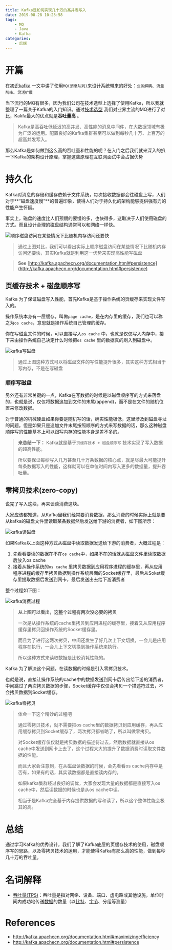 ```yaml
---
title: Kafka是如何实现几十万的高并发写入
date: 2019-08-28 10:23:58
tags:
	- MQ
	- Java
	- Kafka
categories:
	- 后端
---
```


# 开篇

在[初识kafka](https://binchencoder.github.io/2019/08/27/%E5%88%9D%E8%AF%86kafka/) 一文中讲了使用`MQ(消息队列)`来设计系统带来的好处：`业务解耦`、`流量削峰`、`灵活扩展`

当下流行的MQ有很多，因为我们公司在技术选型上选择了使用Kafka，所以我就整理了一篇关于Kafka的入门知识。通过[技术选型](https://binchencoder.github.io/2019/08/27/%E5%88%9D%E8%AF%86kafka/#%E6%8A%80%E6%9C%AF%E9%80%89%E5%9E%8B) 我们对业界主流的MQ进行了对比，Kakfa最大的优点就是**吞吐量高** 。

> Kafka是高吞吐低延迟的高并发、高性能的消息中间件，在大数据领域有极为广泛的运用。配置良好的Kafka集群甚至可以做到每秒几十万、上百万的超高并发写入。

那么Kafka是如何做到这么高的吞吐量和性能的呢？在入门之后我们就来深入的扒一下Kafka的架构设计原理，掌握这些原理在互联网面试中会占据优势

# 持久化

Kafka对消息的存储和缓存依赖于文件系统，每次接收数据都会往磁盘上写，人们对于**“磁盘速度慢”**的普遍印象，使得人们对于持久化的架构能够提供强有力的性能产生怀疑。

事实上，磁盘的速度比人们预期的要慢的多，也快得多，这取决于人们使用磁盘的方式。而且设计合理的磁盘结构通常可以和网络一样快。

![顺序磁盘访问在某些情况下比随机内存访问还要快](./kafka是如何实现几十万的高并发写入/持久化.jpg)

> 通过上图对比，我们可以看出实际上顺序磁盘访问在某些情况下比随机内存访问还要快，其实Kafka就是利用这一优势来实现高性能写磁盘

> **See** [http://kafka.apachecn.org/documentation.html#persistence](http://kafka.apachecn.org/documentation.html#persistence)

## 页缓存技术 + 磁盘顺序写

Kafka 为了保证磁盘写入性能，首先Kafka是基于操作系统的页缓存来实现文件写入的。

操作系统本身有一层缓存，叫做`page cache`，是在内存里的缓存，我们也可以称之为`os cache`，意思就是操作系统自己管理的缓存。

你在写磁盘文件的时候，可以直接写入`os cache` 中，也就是仅仅写入内存中，接下来由操作系统自己决定什么时候把`os cache` 里的数据真的刷入到磁盘中。

![kafka写磁盘](./kafka是如何实现几十万的高并发写入/kafka写磁盘.png)

> 通过上图这种方式可以将磁盘文件的写性能提升很多，其实这种方式相当于写内存，不是在写磁盘

### **顺序写磁盘**

另外还有非常关键的一点，Kafka在写数据的时候是以磁盘顺序写的方式来落盘的，也就是说，仅仅将数据追加到文件的末尾(append)，而不是在文件的随机位置来修改数据。

对于普通的机械硬盘如果你要是随机写的话，确实性能极低，这里涉及到磁盘寻址的问题。但是如果只是追加文件末尾按照顺序的方式来写数据的话，那么这种磁盘顺序写的性能基本上可以跟写内存的性能本身是差不多的。

> **来总结一下：** Kafka就是基于`页缓存技术 + 磁盘顺序写` 技术实现了写入数据的超高性能。
>
> 所以要保证每秒写入几万甚至几十万条数据的核心点，就是尽最大可能提升每条数据写入的性能，这样就可以在单位时间内写入更多的数据量，提升吞吐量。

## 零拷贝技术(zero-copy)

说完了写入这块，再来谈谈消费这块。

大家应该都知道，从Kafka里我们经常要消费数据，那么消费的时候实际上就是要从kafka的磁盘文件里读取某条数据然后发送给下游的消费者，如下图所示：

![kafka读磁盘](./kafka是如何实现几十万的高并发写入/kafka读磁盘.png)

如果Kafka以上面这种方式从磁盘中读取数据发送给下游的消费者，大概过程是：

1. 先看看要读的数据在不在`os cache`中，如果不在的话就从磁盘文件里读取数据后放入os cache
2. 接着从操作系统的`os cache` 里拷贝数据到应用程序进程的缓存里，再从应用程序进程的缓存里拷贝数据到操作系统层面的Socket缓存里，最后从Soket缓存里提取数据后发送到网卡，最后发送出去给下游消费者

整个过程如下图：

![kafka消费过程](./kafka是如何实现几十万的高并发写入/kafka消费过程.png)

> **从上图可以看出，这整个过程有两次没必要的拷贝**
>
> 一次是从操作系统的cache里拷贝到应用进程的缓存里，接着又从应用程序缓存里拷贝回操作系统的Socket缓存里。
>
> 而且为了进行这两次拷贝，中间还发生了好几次上下文切换，一会儿是应用程序在执行，一会儿上下文切换到操作系统来执行。
>
> 所以这种方式来读取数据是比较消耗性能的。

Kafka 为了解决这个问题，在读数据的时候是引入零拷贝技术。

也就是说，直接让操作系统的cache中的数据发送到网卡后传出给下游的消费者，中间跳过了两次拷贝数据的步骤，Socket缓存中仅仅会拷贝一个描述符过去，不会拷贝数据到Socket缓存。

![kafka零拷贝](./kafka是如何实现几十万的高并发写入/kafka零拷贝.png)

> 体会一下这个精妙的过程吧
>
> 通过零拷贝技术，就不需要把os cache里的数据拷贝到应用缓存，再从应用缓存拷贝到Socket缓存了，两次拷贝都省略了，所以叫做零拷贝。
>
> 对Socket缓存仅仅就是拷贝数据的描述符过去，然后数据就直接从os cache中发送到网卡上去了，这个过程大大的提升了数据消费时读取文件数据的性能。
>
> 而且大家会注意到，在从磁盘读数据的时候，会先看看os cache内存中是否有，如果有的话，其实读数据都是直接读内存的。
>
> 如果kafka集群经过良好的调优，大家会发现大量的数据都是直接写入os cache中，然后读数据的时候也是从os cache中读。
>
> 相当于是Kafka完全基于内存提供数据的写和读了，所以这个整体性能会极其的高。

# 总结

通过学习Kafka的优秀设计，我们了解了Kafka底层的页缓存技术的使用，磁盘顺序写的思路，以及零拷贝技术的运用，才能使得Kafka有那么高的性能，做到每秒几十万的吞吐量。

# 名词解释

- [吞吐量(TPS)](https://baike.baidu.com/item/%E5%90%9E%E5%90%90%E9%87%8F)：吞吐量是指对网络、设备、端口、虚电路或其他设施，单位时间内成功地传送[数据](https://baike.baidu.com/item/数据/5947370)的数量（以[比特](https://baike.baidu.com/item/比特/3431582)、[字节](https://baike.baidu.com/item/字节/1096318)、分组等测量）

# References

- http://kafka.apachecn.org/documentation.html#maximizingefficiency
- http://kafka.apachecn.org/documentation.html#persistence
